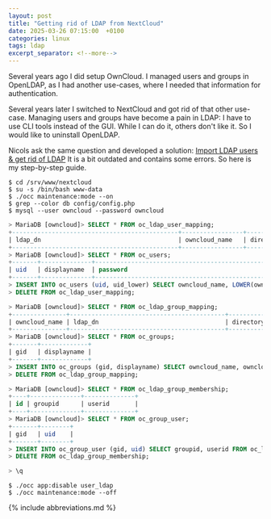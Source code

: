 ```yaml
---
layout: post
title: "Getting rid of LDAP from NextCloud"
date: 2025-03-26 07:15:00  +0100
categories: linux
tags: ldap
excerpt_separator: <!--more-->
---
```


Several years ago I did setup OwnCloud.
I managed users and groups in OpenLDAP, as I had another use-cases, where I needed that information for authentication.

Several years later I switched to NextCloud and got rid of that other use-case.
Managing users and groups have become a pain in LDAP:
I have to use CLI tools instead of the GUI.
While I can do it, others don't like it.
So I would like to uninstall OpenLDAP.

Nicols ask the same question and developed a solution: [Import LDAP users & get rid of LDAP](https://help.nextcloud.com/t/import-ldap-users-get-rid-of-ldap/56629/)
It is a bit outdated and contains some errors.
So here is my step-by-step guide.

<!--more-->

```console
$ cd /srv/www/nextcloud
$ su -s /bin/bash www-data
$ ./occ maintenance:mode --on
$ grep --color db config/config.php
$ mysql --user owncloud --password owncloud
```

```sql
> MariaDB [owncloud]> SELECT * FROM oc_ldap_user_mapping;
+----------------------------------------------+-----------------+--------------------------------------+------------------------------------------------------------------+
| ldap_dn                                      | owncloud_name   | directory_uuid                       | ldap_dn_hash                                                     |
+----------------------------------------------+-----------------+--------------------------------------+------------------------------------------------------------------+
> MariaDB [owncloud]> SELECT * FROM oc_users;
+-------+--------------+--------------------------------------------------------------+-----------+
| uid   | displayname  | password                                                     | uid_lower |
+-------+--------------+--------------------------------------------------------------+-----------+
> INSERT INTO oc_users (uid, uid_lower) SELECT owncloud_name, LOWER(owncloud_name) FROM oc_ldap_user_mapping;
> DELETE FROM oc_ldap_user_mapping;

> MariaDB [owncloud]> SELECT * FROM oc_ldap_group_mapping;
+---------------+-------------------------------------------+--------------------------------------+------------------------------------------------------------------+
| owncloud_name | ldap_dn                                   | directory_uuid                       | ldap_dn_hash                                                     |
+---------------+-------------------------------------------+--------------------------------------+------------------------------------------------------------------+
> MariaDB [owncloud]> SELECT * FROM oc_groups;
+-------+-------------+
| gid   | displayname |
+-------+-------------+
> INSERT INTO oc_groups (gid, displayname) SELECT owncloud_name, owncloud_name FROM oc_ldap_group_mapping;
> DELETE FROM oc_ldap_group_mapping;

> MariaDB [owncloud]> SELECT * FROM oc_ldap_group_membership;
+----+--------------+--------------+
| id | groupid      | userid       |
+----+--------------+--------------+
> MariaDB [owncloud]> SELECT * FROM oc_group_user;
+-------+--------+
| gid   | uid    |
+-------+--------+
> INSERT INTO oc_group_user (gid, uid) SELECT groupid, userid FROM oc_ldap_group_membership;
> DELETE FROM oc_ldap_group_membership;

> \q
```

```console
$ ./occ app:disable user_ldap
$ ./occ maintenance:mode --off
```

{% include abbreviations.md %}
